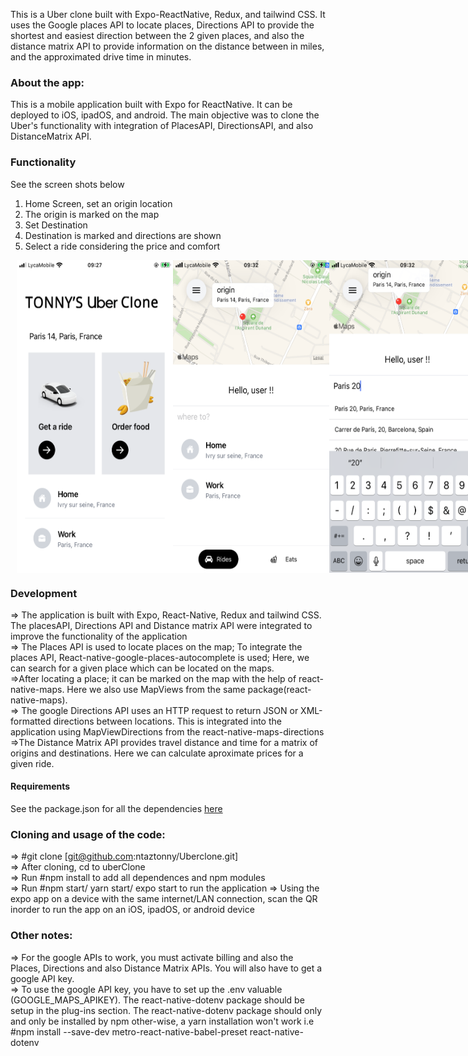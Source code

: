 This is a Uber clone built with Expo-ReactNative, Redux, and tailwind CSS. It uses the Google places API to locate places, Directions API to provide the shortest and easiest direction between the 2 given places, and also the distance matrix API to provide information on the distance between in miles, and the approximated drive time in minutes.

### About the app:

This is a mobile application built with Expo for ReactNative. It can be deployed to iOS, ipadOS, and android. The main objective was to clone the Uber's functionality with integration of PlacesAPI, DirectionsAPI, and also DistanceMatrix API.

### Functionality

See the screen shots below

<div>
        <ol>
            <li> Home Screen, set an origin location</li>
            <li> The origin is marked on the map</li>
            <li> Set Destination</li>
            <li> Destination is marked and directions are shown  </li>
            <li> Select a ride considering the price and comfort</li>
        </ol>
    </div>

<div style="display: flex; margin-left: 10px;">
    <img src ="https://github.com/ntaztonny/Uberclone/blob/master/uberClone/Images/Screen1_home.PNG" width ="250" height="500"/>
    <img src ="https://github.com/ntaztonny/Uberclone/blob/master/uberClone/Images/Screen2_setOrigin.PNG" width ="250" height="500"/>
    <img src ="https://github.com/ntaztonny/Uberclone/blob/master/uberClone/Images/Screen3_Destination.PNG" width ="250" height="500"/>
    <img src ="https://github.com/ntaztonny/Uberclone/blob/master/uberClone/Images/Screen4_Directions.PNG" width ="250" height="500"/>
    <img src ="https://github.com/ntaztonny/Uberclone/blob/master/uberClone/Images/Screen5_SelectRide.PNG" width ="250" height="500"/>
    
</div>

### Development

=> The application is built with Expo, React-Native, Redux and tailwind CSS. The placesAPI, Directions API and Distance matrix API were integrated to improve the functionality of the application<br/>
=> The Places API is used to locate places on the map; To integrate the places API, React-native-google-places-autocomplete is used; Here, we can search for a given place which can be located on the maps.<br/>
=>After locating a place; it can be marked on the map with the help of react-native-maps. Here we also use MapViews from the same package(react-native-maps).<br/>
=> The google Directions API uses an HTTP request to return JSON or XML-formatted directions between locations. This is integrated into the application using MapViewDirections from the react-native-maps-directions<br />
=>The Distance Matrix API provides travel distance and time for a matrix of origins and destinations. Here we can calculate aproximate prices for a given ride.

#### Requirements

See the package.json for all the dependencies [here](uberClone/package.json)

### Cloning and usage of the code:

=> #git clone [git@github.com:ntaztonny/Uberclone.git]<br />
=> After cloning, cd to uberClone<br />
=> Run #npm install to add all dependences and npm modules<br />
=> Run #npm start/ yarn start/ expo start to run the application
=> Using the expo app on a device with the same internet/LAN connection, scan the QR inorder to run the app on an iOS, ipadOS, or android device

### Other notes:

=> For the google APIs to work, you must activate billing and also the Places, Directions and also Distance Matrix APIs. You will also have to get a google API key.<br/>
=> To use the google API key, you have to set up the .env valuable (GOOGLE_MAPS_APIKEY). The react-native-dotenv package should be setup in the plug-ins section. The react-native-dotenv package should only and only be installed by npm other-wise, a yarn installation won't work i.e <br/>
#npm install --save-dev metro-react-native-babel-preset react-native-dotenv <br/>
